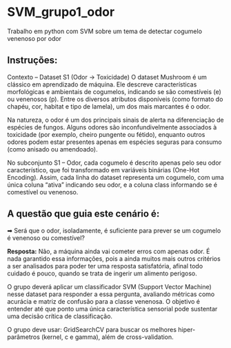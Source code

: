 # SVM_grupo1_odor
Trabalho em python com SVM sobre um tema de detectar cogumelo venenoso por odor

**Instruções:**
---

Contexto – Dataset S1 (Odor → Toxicidade)
O dataset Mushroom é um clássico em aprendizado de máquina. Ele descreve características morfológicas e ambientais de cogumelos, indicando se são comestíveis (e) ou venenosos (p). Entre os diversos atributos disponíveis (como formato do chapéu, cor, habitat e tipo de lamela), um dos mais marcantes é o odor.
 
Na natureza, o odor é um dos principais sinais de alerta na diferenciação de espécies de fungos. Alguns odores são inconfundivelmente associados à toxicidade (por exemplo, cheiro pungente ou fétido), enquanto outros odores podem estar presentes apenas em espécies seguras para consumo (como anisado ou amendoado).
 
No subconjunto S1 – Odor, cada cogumelo é descrito apenas pelo seu odor característico, que foi transformado em variáveis binárias (One-Hot Encoding). Assim, cada linha do dataset representa um cogumelo, com uma única coluna “ativa” indicando seu odor, e a coluna class informando se é comestível ou venenoso.
 
**A questão que guia este cenário é:**
---
➡ Será que o odor, isoladamente, é suficiente para prever se um cogumelo é venenoso ou comestível?

**Resposta:** Não, a máquina ainda vai cometer erros com apenas odor. É nada garantido essa informações, pois a ainda muitos mais outros critérios a ser analisados para poder ter uma resposta satisfatória, afinal todo cuidado é pouco, quando se trata de ingerir um alimento perigoso.
 
O grupo deverá aplicar um classificador SVM (Support Vector Machine) nesse dataset para responder a essa pergunta, avaliando métricas como acurácia e matriz de confusão para a classe venenosa. O objetivo é entender até que ponto uma única característica sensorial pode sustentar uma decisão crítica de classificação.
 
O grupo deve usar: GridSearchCV para buscar os melhores hiper-parâmetros (kernel, c e gamma), além de cross-validation.
